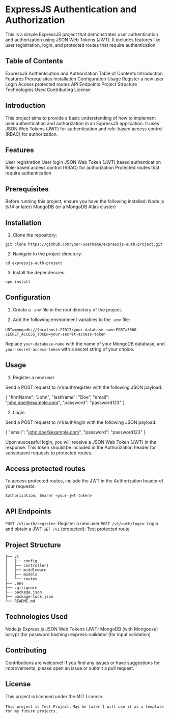 # ExpressJS Authentication and Authorization

This is a simple ExpressJS project that demonstrates user authentication and authorization using JSON Web Tokens (JWT). It includes features like user registration, login, and protected routes that require authentication.

## Table of Contents

ExpressJS Authentication and Authorization
Table of Contents
Introduction
Features
Prerequisites
Installation
Configuration
Usage
Register a new user
Login
Access protected routes
API Endpoints
Project Structure
Technologies Used
Contributing
License

## Introduction

This project aims to provide a basic understanding of how to implement user authentication and authorization in an ExpressJS application. It uses JSON Web Tokens (JWT) for authentication and role-based access control (RBAC) for authorization.

## Features

User registration
User login
JSON Web Token (JWT) based authentication
Role-based access control (RBAC) for authorization
Protected routes that require authentication

## Prerequisites

Before running this project, ensure you have the following installed:
Node.js (v14 or later)
MongoDB (or a MongoDB Atlas cluster)

## Installation

1. Clone the repository:

```git clone https://github.com/your-username/expressjs-auth-project.git```

2. Navigate to the project directory:

```cd expressjs-auth-project```

3. Install the dependencies:

```npm install```

## Configuration

1. Create a `.env` file in the root directory of the project.

2. Add the following environment variables to the `.env` file:

```URI=mongodb://localhost:27017/your-database-name```
```PORT=3000```
```SECRET_ACCESS_TOKEN=your-secret-access-token```

Replace `your-database-name` with the name of your MongoDB database, and `your-secret-access-token` with a secret string of your choice.

## Usage

1. Register a new user

Send a POST request to /v1/auth/register with the following JSON payload:

{
  "firstName": "John",
  "lastName": "Doe",
  "email": "john.doe@example.com",
  "password": "password123"
}

2. Login

Send a POST request to /v1/auth/login with the following JSON payload:

{
  "email": "john.doe@example.com",
  "password": "password123"
}

Upon successful login, you will receive a JSON Web Token (JWT) in the response. This token should be included in the Authorization header for subsequent requests to protected routes.

## Access protected routes

To access protected routes, include the JWT in the Authorization header of your requests:

```Authorization: Bearer <your-jwt-token>```

## API Endpoints

```POST /v1/auth/register```: Register a new user
```POST /v1/auth/login```: Login and obtain a JWT
```GET /v1``` (protected): Test protected route

## Project Structure

```
├── v1
│   ├── config
│   ├── controllers
│   ├── middleware
│   ├── models
│   └── routes
├── .env
├── .gitignore
├── package.json
├── package-lock.json
└── README.md
```

## Technologies Used

Node.js
Express.js
JSON Web Tokens (JWT)
MongoDB (with Mongoose)
bcrypt (for password hashing)
express-validator (for input validation)

## Contributing

Contributions are welcome! If you find any issues or have suggestions for improvements, please open an issue or submit a pull request.

## License
This project is licensed under the MIT License.

```This projest is Test Project.```
```May be later I will use it as a template for my future projects.```